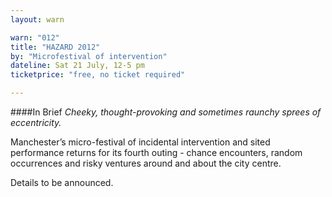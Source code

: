 ```yaml
---
layout: warn

warn: "012"
title: "HAZARD 2012"
by: "Microfestival of intervention"
dateline: Sat 21 July, 12-5 pm
ticketprice: "free, no ticket required"

---
```

####In Brief
*Cheeky, thought-provoking and sometimes raunchy sprees of eccentricity.*

Manchester’s micro-festival of incidental intervention and sited performance returns for its fourth outing - chance encounters, random occurrences and risky ventures around and about the city centre.

Details to be announced.